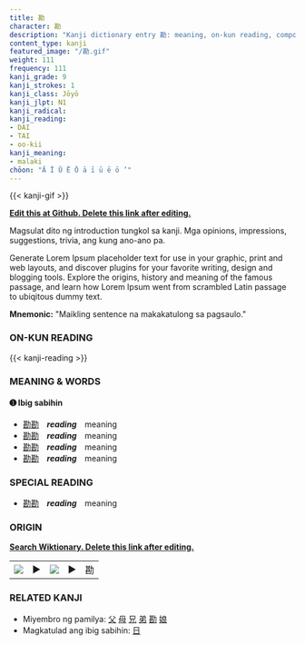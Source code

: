 ```yaml
---
title: 勘
character: 勘
description: "Kanji dictionary entry 勘: meaning, on-kun reading, compounds, origin, related kanji"
content_type: kanji
featured_image: "/勘.gif"
weight: 111
frequency: 111
kanji_grade: 9
kanji_strokes: 1
kanji_class: Jōyō
kanji_jlpt: N1
kanji_radical: 
kanji_reading: 
- DAI
- TAI
- oo-kii
kanji_meaning:
- malaki
chōon: "Ā Ī Ū Ē Ō ā ī ū ē ō ’"
---
```

[//]: # (Don't edit the line below. Kanji animated GIF code is automatically generated.)
{{< kanji-gif >}}

[//]: # (Edit below this line.)

**[Edit this at Github. Delete this link after editing.](https://github.com/tim0g/tim/tree/main/content/kanji/勘/index.md)**

Magsulat dito ng introduction tungkol sa kanji. Mga opinions, impressions, suggestions, trivia, ang kung ano-ano pa.

Generate Lorem Ipsum placeholder text for use in your graphic, print and web layouts, and discover plugins for your favorite writing, design and blogging tools. Explore the origins, history and meaning of the famous passage, and learn how Lorem Ipsum went from scrambled Latin passage to ubiqitous dummy text.
 
**Mnemonic:** "Maikling sentence na makakatulong sa pagsaulo."

### ON-KUN READING

[//]: # (Don't edit the line below. ON-KUN READING code is automatically generated.)
{{< kanji-reading >}}

### MEANING & WORDS

#### ➊ **Ibig sabihin**
  - [勘](../勘)[勘](../勘)　***reading***　meaning
  - [勘](../勘)[勘](../勘)　***reading***　meaning
  - [勘](../勘)[勘](../勘)　***reading***　meaning
  - [勘](../勘)[勘](../勘)　***reading***　meaning

### SPECIAL READING
  - [勘](../勘)[勘](../勘)　***reading***　meaning

### ORIGIN

**[Search Wiktionary. Delete this link after editing.](https://wiktionary.org/wiki/勘)**
<table class="kanji-table"><tr><td>
<img src="60px-勘-bronze.svg.png">
</td><td>▶</td><td>
<img src="60px-勘-oracle.svg.png">
</td><td>▶</td>
<td class="kanji-origin">勘</td>
</tr></table>

### RELATED KANJI
- Miyembro ng pamilya: [父](../父) [母](../母) [兄](../兄) [弟](../弟) [勘](../勘) [娘](../娘)
- Magkatulad ang ibig sabihin: [日](../日)
